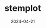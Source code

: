 ---
title: stemplot
summary: 📝Plot and visualization code for scientific publication.
tags:
  - plot
date: 2024-04-21
external_link: https://github.com/jiadongdan/stemplot
---